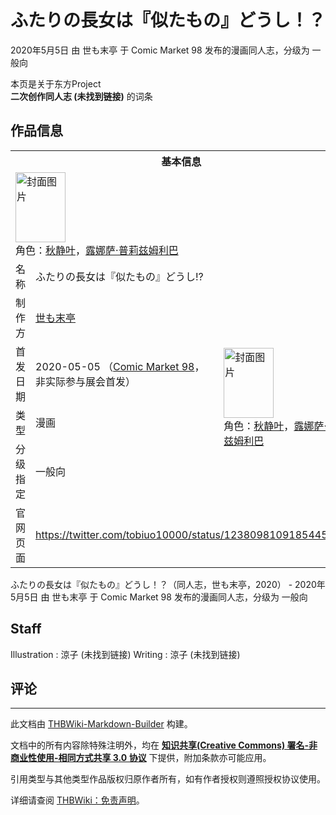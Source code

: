 # ふたりの長女は『似たもの』どうし！？

<!-- source html: G:\repos\THBWiki-Markdown-Builder\THBWikiMarkdown\Temp\main\5\58\ns0%3A%E3%81%B5%E3%81%9F%E3%82%8A%E3%81%AE%E9%95%B7%E5%A5%B3%E3%81%AF%E3%80%8E%E4%BC%BC%E3%81%9F%E3%82%82%E3%81%AE%E3%80%8F%E3%81%A9%E3%81%86%E3%81%97%EF%BC%81%EF%BC%9F.html -->

2020年5月5日 由 世も末亭 于 Comic Market 98 发布的漫画同人志，分级为 一般向

本页是关于东方Project  
 **二次创作同人志 (未找到链接)** 的词条

## 作品信息

<table><tbody><tr><th colspan="3">基本信息</th></tr><tr><td class="cover-artwork-mobile" colspan="2"><a href="./文件-ふたりの長女は『似たもの』どうし！？封面.jpg.md" class="image" title="封面图片"><img alt="封面图片" src="https://upload.thwiki.cc/thumb/b/b5/%E3%81%B5%E3%81%9F%E3%82%8A%E3%81%AE%E9%95%B7%E5%A5%B3%E3%81%AF%E3%80%8E%E4%BC%BC%E3%81%9F%E3%82%82%E3%81%AE%E3%80%8F%E3%81%A9%E3%81%86%E3%81%97%EF%BC%81%EF%BC%9F%E5%B0%81%E9%9D%A2.jpg/80px-%E3%81%B5%E3%81%9F%E3%82%8A%E3%81%AE%E9%95%B7%E5%A5%B3%E3%81%AF%E3%80%8E%E4%BC%BC%E3%81%9F%E3%82%82%E3%81%AE%E3%80%8F%E3%81%A9%E3%81%86%E3%81%97%EF%BC%81%EF%BC%9F%E5%B0%81%E9%9D%A2.jpg" decoding="async" loading="lazy" width="80" height="112" srcset="https://upload.thwiki.cc/thumb/b/b5/%E3%81%B5%E3%81%9F%E3%82%8A%E3%81%AE%E9%95%B7%E5%A5%B3%E3%81%AF%E3%80%8E%E4%BC%BC%E3%81%9F%E3%82%82%E3%81%AE%E3%80%8F%E3%81%A9%E3%81%86%E3%81%97%EF%BC%81%EF%BC%9F%E5%B0%81%E9%9D%A2.jpg/120px-%E3%81%B5%E3%81%9F%E3%82%8A%E3%81%AE%E9%95%B7%E5%A5%B3%E3%81%AF%E3%80%8E%E4%BC%BC%E3%81%9F%E3%82%82%E3%81%AE%E3%80%8F%E3%81%A9%E3%81%86%E3%81%97%EF%BC%81%EF%BC%9F%E5%B0%81%E9%9D%A2.jpg 1.5x, https://upload.thwiki.cc/thumb/b/b5/%E3%81%B5%E3%81%9F%E3%82%8A%E3%81%AE%E9%95%B7%E5%A5%B3%E3%81%AF%E3%80%8E%E4%BC%BC%E3%81%9F%E3%82%82%E3%81%AE%E3%80%8F%E3%81%A9%E3%81%86%E3%81%97%EF%BC%81%EF%BC%9F%E5%B0%81%E9%9D%A2.jpg/160px-%E3%81%B5%E3%81%9F%E3%82%8A%E3%81%AE%E9%95%B7%E5%A5%B3%E3%81%AF%E3%80%8E%E4%BC%BC%E3%81%9F%E3%82%82%E3%81%AE%E3%80%8F%E3%81%A9%E3%81%86%E3%81%97%EF%BC%81%EF%BC%9F%E5%B0%81%E9%9D%A2.jpg 2x" data-file-width="858" data-file-height="1200"></a><div class="cover-char">角色：<a href="./秋静叶.md" title="秋静叶">秋静叶</a>，<a href="./露娜萨·普莉兹姆利巴.md" title="露娜萨·普莉兹姆利巴">露娜萨·普莉兹姆利巴</a></div></td>
</tr><tr><td class="label">名称</td><td colspan="2"> ふたりの長女は『似たもの』どうし!? </td></tr><tr><td class="label">制作方</td><td><a href="./世も末亭.md" title="世も末亭">世も末亭</a></td><td class="cover-artwork" rowspan="4" style="min-width:112px;"><a href="./文件-ふたりの長女は『似たもの』どうし！？封面.jpg.md" class="image" title="封面图片"><img alt="封面图片" src="https://upload.thwiki.cc/thumb/b/b5/%E3%81%B5%E3%81%9F%E3%82%8A%E3%81%AE%E9%95%B7%E5%A5%B3%E3%81%AF%E3%80%8E%E4%BC%BC%E3%81%9F%E3%82%82%E3%81%AE%E3%80%8F%E3%81%A9%E3%81%86%E3%81%97%EF%BC%81%EF%BC%9F%E5%B0%81%E9%9D%A2.jpg/80px-%E3%81%B5%E3%81%9F%E3%82%8A%E3%81%AE%E9%95%B7%E5%A5%B3%E3%81%AF%E3%80%8E%E4%BC%BC%E3%81%9F%E3%82%82%E3%81%AE%E3%80%8F%E3%81%A9%E3%81%86%E3%81%97%EF%BC%81%EF%BC%9F%E5%B0%81%E9%9D%A2.jpg" decoding="async" loading="lazy" width="80" height="112" srcset="https://upload.thwiki.cc/thumb/b/b5/%E3%81%B5%E3%81%9F%E3%82%8A%E3%81%AE%E9%95%B7%E5%A5%B3%E3%81%AF%E3%80%8E%E4%BC%BC%E3%81%9F%E3%82%82%E3%81%AE%E3%80%8F%E3%81%A9%E3%81%86%E3%81%97%EF%BC%81%EF%BC%9F%E5%B0%81%E9%9D%A2.jpg/120px-%E3%81%B5%E3%81%9F%E3%82%8A%E3%81%AE%E9%95%B7%E5%A5%B3%E3%81%AF%E3%80%8E%E4%BC%BC%E3%81%9F%E3%82%82%E3%81%AE%E3%80%8F%E3%81%A9%E3%81%86%E3%81%97%EF%BC%81%EF%BC%9F%E5%B0%81%E9%9D%A2.jpg 1.5x, https://upload.thwiki.cc/thumb/b/b5/%E3%81%B5%E3%81%9F%E3%82%8A%E3%81%AE%E9%95%B7%E5%A5%B3%E3%81%AF%E3%80%8E%E4%BC%BC%E3%81%9F%E3%82%82%E3%81%AE%E3%80%8F%E3%81%A9%E3%81%86%E3%81%97%EF%BC%81%EF%BC%9F%E5%B0%81%E9%9D%A2.jpg/160px-%E3%81%B5%E3%81%9F%E3%82%8A%E3%81%AE%E9%95%B7%E5%A5%B3%E3%81%AF%E3%80%8E%E4%BC%BC%E3%81%9F%E3%82%82%E3%81%AE%E3%80%8F%E3%81%A9%E3%81%86%E3%81%97%EF%BC%81%EF%BC%9F%E5%B0%81%E9%9D%A2.jpg 2x" data-file-width="858" data-file-height="1200"></a><div class="cover-char">角色：<a href="./秋静叶.md" title="秋静叶">秋静叶</a>，<a href="./露娜萨·普莉兹姆利巴.md" title="露娜萨·普莉兹姆利巴">露娜萨·普莉兹姆利巴</a></div></td>
</tr><tr><td class="label">首发日期</td><td>2020-05-05&#160;（<a href="/展会作品列表?e=Comic+Market%2398">Comic Market 98</a>，非实际参与展会首发）</td></tr><tr><td class="label">类型</td><td>漫画</td></tr><tr><td class="label">分级指定</td><td>一般向</td></tr>
<tr><td class="label">官网页面</td><td colspan="2"><a rel="nofollow" class="external free" href="https://twitter.com/tobiuo10000/status/1238098109185445889">https://twitter.com/tobiuo10000/status/1238098109185445889</a></td></tr></tbody></table>

ふたりの長女は『似たもの』どうし！？（同人志，世も末亭，2020） - 2020年5月5日 由 世も末亭 于 Comic Market 98 发布的漫画同人志，分级为 一般向

## Staff
Illustration
: 涼子 (未找到链接)
Writing
: 涼子 (未找到链接)


## 评论




---

此文档由 [THBWiki-Markdown-Builder](https://github.com/Delsin-Yu/THBWiki-Markdown-Builder) 构建。

文档中的所有内容除特殊注明外，均在 [**知识共享(Creative Commons) 署名-非商业性使用-相同方式共享 3.0 协议**](https://creativecommons.org/licenses/by-sa/3.0/deed.zh-hans) 下提供，附加条款亦可能应用。

引用类型与其他类型作品版权归原作者所有，如有作者授权则遵照授权协议使用。

详细请查阅 [THBWiki：免责声明](https://thbwiki.cc/THBWiki:%E5%85%8D%E8%B4%A3%E5%A3%B0%E6%98%8E)。

